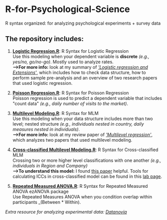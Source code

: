 # R-for-Psychological-Science
R syntax organized: for analyzing psychological experiments + survey data

## The repository includes:
1. [**Logistic Regression.R**](https://github.com/yyklee/R-for-Psychological-Science/blob/main/Logistic%20Regression.R): R Syntax for Logistic Regression <br />
      Use this modeling when your dependent variable is **discrete** _(e.g., yes/no, go/no-go)_. Mostly used to analyze rates. <br /> **-->For more info:** look at my summary of [_'Logistic regression and Extensions'_](https://github.com/yyklee/R-for-Psychological-Science/blob/main/Logistic%20Regression%20Review.pdf), which includes how to check data structure, how to perform sample pre-analysis and an overview of two research papers that used logistic regression.

2. [**Poisson Regression.R**](https://github.com/yyklee/R-for-Psychological-Science/blob/main/Poisson%20Regression.R): R Syntax for Poisson Regression<br />
      Poisson regression is used to predict a dependent variable that includes "count data" _(e.g., daily number of visits to the market)_. 

3. [**Multilevel Modeling.R**](https://github.com/yyklee/R-for-Psychological-Science/blob/main/Multilevel%20Modeling.R): R Syntax for MLM <br />
      Use this modeling when your data structure includes more than two level; nested structure _(e.g., individuals nested in country, daily measures nested in individuals)_. <br /> **-->For more info:**  look at my review paper of [_'Multilevel regression'_](https://github.com/yyklee/R-for-Psychological-Science/blob/main/Multilevel%20Modeling_research_review.pdf), which analyzes two papers that used multilevel modeling. 

4. [**Cross-classified Multilevel Modeling.R**](https://github.com/yyklee/R-for-Psychological-Science/blob/main/Cross%20classified%20multilevel%20modeling.R): R Syntax for Cross-classified MLM<br />
      Crossing two or more higher level classifications with one another _(e.g., individuals in Region and Company)_<br />**-->To understand this model:**  I found [this paper](https://doi.apa.org/doiLanding?doi=10.1037%2Fpspi0000160) helpful. Tools for calculating ICCs in cross-classified model can be found in this [lab page](http://hehmanlab.org/toolbox).

5. [**Repeated Measured ANOVA.R**](https://github.com/yyklee/R-for-Psychological-Science/blob/main/Cross%20classified%20multilevel%20modeling.R): R Syntax for Repeated Measured ANOVA ezANOVA package <br />
      Use Repeated Measures ANOVA when you condition overlap within participants _(Between * Within). 
      
*Extra resource for analyzing experimental data: [Datanovia](https://www.datanovia.com/en/)*
